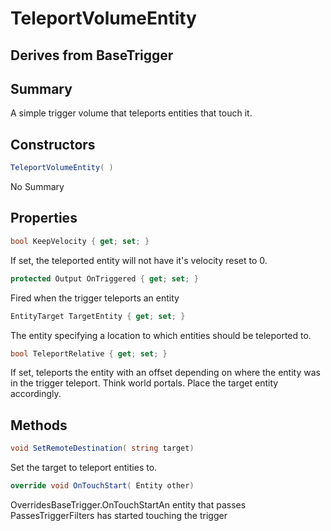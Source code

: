 # TeleportVolumeEntity

## Derives from BaseTrigger

## Summary

A simple trigger volume that teleports entities that touch it.
## Constructors

```c#
TeleportVolumeEntity( ) 
```
No Summary
## Properties

```c#
bool KeepVelocity { get; set; } 
```
If set, the teleported entity will not have it's velocity reset to 0.
```c#
protected Output OnTriggered { get; set; } 
```
Fired when the trigger teleports an entity
```c#
EntityTarget TargetEntity { get; set; } 
```
The entity specifying a location to which entities should be teleported to.
```c#
bool TeleportRelative { get; set; } 
```
If set, teleports the entity with an offset depending on where the entity was in the trigger teleport. Think world portals. Place the target entity accordingly.
## Methods

```c#
void SetRemoteDestination( string target) 
```
Set the target to teleport entities to.
```c#
override void OnTouchStart( Entity other) 
```
OverridesBaseTrigger.OnTouchStartAn entity that passes PassesTriggerFilters has started touching the trigger
